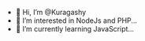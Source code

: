 - 👋 Hi, I’m @Kuragashy
- 👀 I’m interested in NodeJs and PHP...
- 🌱 I’m currently learning JavaScript...

<!---
Kuragashy/Kuragashy is a ✨ special ✨ repository because its `README.md` (this file) appears on your GitHub profile.
You can click the Preview link to take a look at your changes.
--->
